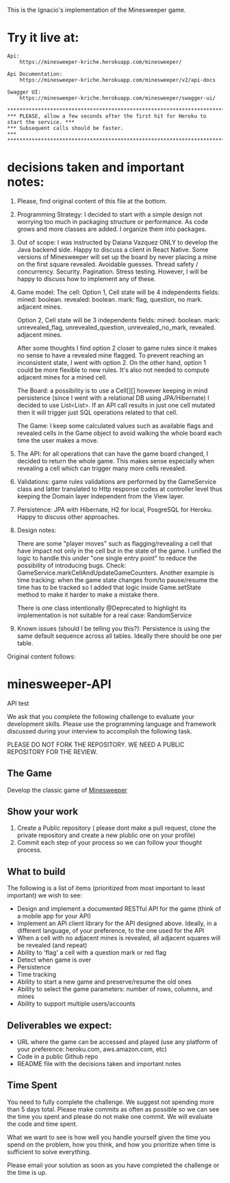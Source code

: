 This is the Ignacio's implementation of the Minesweeper game.

# Try it live at:

    Api:
        https://minesweeper-kriche.herokuapp.com/minesweeper/

    Api Documentation:
        https://minesweeper-kriche.herokuapp.com/minesweeper/v2/api-docs

    Swagger UI:
        https://minesweeper-kriche.herokuapp.com/minesweeper/swagger-ui/

    ****************************************************************************************
    *** PLEASE, allow a few seconds after the first hit for Heroku to start the service. ***
    *** Subsequent calls should be faster.                                               ***
    ****************************************************************************************

# decisions taken and important notes:

1. Please, find original content of this file at the bottom.

2. Programming Strategy:
    I decided to start with a simple design not worrying too much in packaging structure or performance. As code grows
    and more classes are added. I organize them into packages.

3. Out of scope:
    I was instructed by Daiana Vazquez ONLY to develop the Java backend side. Happy to discuss a client in React Native.
    Some versions of Minesweeper will set up the board by never placing a mine on the first square revealed.
    Avoidable guesses.
    Thread safety / concurrency.
    Security.
    Pagination.
    Stress testing.
    However, I will be happy to discuss how to implement any of these.

4. Game model:
    The cell:
    Option 1, Cell state will be 4 independents fields:
        mined: boolean.
        revealed: boolean.
        mark: flag, question, no mark.
        adjacent mines.

    Option 2, Cell state will be 3 independents fields:
        mined: boolean.
        mark: unrevealed_flag, unrevealed_question, unrevealed_no_mark, revealed.
        adjacent mines.

    After some thoughts I find option 2 closer to game rules since it makes no sense to have a revealed mine flagged.
    To prevent reaching an inconsistent state, I went with option 2. On the other hand, option 1 could be more flexible
    to new rules.
    It's also not needed to compute adjacent mines for a mined cell.

    The Board:
        a possibility is to use a Cell[][] however keeping in mind persistence (since I went with a relational DB using
        JPA/Hibernate) I decided to use List<List<Cell>>.
        If an API call results in just one cell mutated then it will trigger just SQL operations related to that cell.

    The Game:
        I keep some calculated values such as available flags and revealed cells in the Game object to avoid walking the
        whole board each time the user makes a move.

5. The API:
    for all operations that can have the game board changed, I decided to return the whole game.
    This makes sense especially when revealing a cell which can trigger many more cells revealed.

6. Validations:
    game rules validations are performed by the GameService class and latter translated to Http
    response codes at controller level thus keeping the Domain layer independent from the View layer.

7. Persistence:
    JPA with Hibernate, H2 for local, PosgreSQL for Heroku. Happy to discuss other approaches.

8. Design notes:

    There are some "player moves" such as flagging/revealing a cell that have impact not only in the cell but
    in the state of the game. I unified the logic to handle this under "one single entry point" to reduce the
    possibility of introducing bugs.
    Check: GameService.markCellAndUpdateGameCounters.
    Another example is time tracking: when the game state changes from/to pause/resume the time has to be
    tracked so I added that logic inside Game.setState method to make it harder to make a mistake there.

    There is one class intentionally @Deprecated to highlight its implementation is not suitable for a real case:
    RandomService

9. Known issues (should I be telling you this?):
    Persistence is using the same default sequence across all tables. Ideally there should be one per table.


Original content follows:

# minesweeper-API
API test

We ask that you complete the following challenge to evaluate your development skills. Please use the programming language and framework discussed during your interview to accomplish the following task.

PLEASE DO NOT FORK THE REPOSITORY. WE NEED A PUBLIC REPOSITORY FOR THE REVIEW. 

## The Game
Develop the classic game of [Minesweeper](https://en.wikipedia.org/wiki/Minesweeper_(video_game))

## Show your work

1.  Create a Public repository ( please dont make a pull request, clone the private repository and create a new plublic one on your profile)
2.  Commit each step of your process so we can follow your thought process.

## What to build
The following is a list of items (prioritized from most important to least important) we wish to see:
* Design and implement  a documented RESTful API for the game (think of a mobile app for your API)
* Implement an API client library for the API designed above. Ideally, in a different language, of your preference, to the one used for the API
* When a cell with no adjacent mines is revealed, all adjacent squares will be revealed (and repeat)
* Ability to 'flag' a cell with a question mark or red flag
* Detect when game is over
* Persistence
* Time tracking
* Ability to start a new game and preserve/resume the old ones
* Ability to select the game parameters: number of rows, columns, and mines
* Ability to support multiple users/accounts
 
## Deliverables we expect:
* URL where the game can be accessed and played (use any platform of your preference: heroku.com, aws.amazon.com, etc)
* Code in a public Github repo
* README file with the decisions taken and important notes

## Time Spent
You need to fully complete the challenge. We suggest not spending more than 5 days total.  Please make commits as often as possible so we can see the time you spent and please do not make one commit.  We will evaluate the code and time spent.
 
What we want to see is how well you handle yourself given the time you spend on the problem, how you think, and how you prioritize when time is sufficient to solve everything.

Please email your solution as soon as you have completed the challenge or the time is up.
